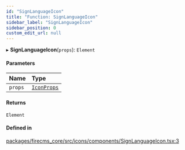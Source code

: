 ```yaml
---
id: "SignLanguageIcon"
title: "Function: SignLanguageIcon"
sidebar_label: "SignLanguageIcon"
sidebar_position: 0
custom_edit_url: null
---
```


▸ **SignLanguageIcon**(`props`): `Element`

#### Parameters

| Name | Type |
| :------ | :------ |
| `props` | [`IconProps`](../types/IconProps.md) |

#### Returns

`Element`

#### Defined in

[packages/firecms_core/src/icons/components/SignLanguageIcon.tsx:3](https://github.com/FireCMSco/firecms/blob/d45f3739/packages/firecms_core/src/icons/components/SignLanguageIcon.tsx#L3)
